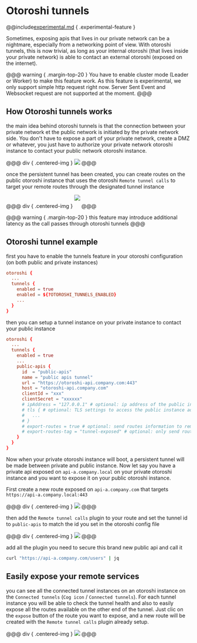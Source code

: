 # Otoroshi tunnels

@@include[experimental.md](../includes/experimental.md) { .experimental-feature }

Sometimes, exposing apis that lives in our private network can be a nightmare, especially from a networking point of view. 
With otoroshi tunnels, this is now trivial, as long as your internal otoroshi (that lives inside your private network) is able to contact an external otoroshi (exposed on the internet).

@@@ warning { .margin-top-20 }
You have to enable cluster mode (Leader or Worker) to make this feature work. As this feature is experimental, we only support simple http request right now. Server Sent Event and Websocket request are not supported at the moment.
@@@

## How Otoroshi tunnels works

the main idea behind otoroshi tunnels is that the connection between your private network et the public network is initiated by the private network side. You don't have to expose a part of your private network, create a DMZ or whatever, you just have to authorize your private network otoroshi instance to contact your public network otoroshi instance.

@@@ div { .centered-img }
<img src="../../imgs/tunnel-creation.jpeg" />
@@@

once the persistent tunnel has been created, you can create routes on the public otoroshi instance that uses the otoroshi `Remote tunnel calls` to target your remote routes through the designated tunnel instance 


@@@ div { .centered-img }
<img src="../../imgs/tunnel-requests.jpeg" style="margin-bottom: 20px;" />
@@@

@@@ warning { .margin-top-20 }
this feature may introduce additional latency as the call passes through otoroshi tunnels
@@@

## Otoroshi tunnel example

first you have to enable the tunnels feature in your otoroshi configuration (on both public and private instances)

```conf
otoroshi {
  ...
  tunnels {
    enabled = true
    enabled = ${?OTOROSHI_TUNNELS_ENABLED}
    ...
  }
}
```

then you can setup a tunnel instance on your private instance to contact your public instance

```conf
otoroshi {
  ...
  tunnels {
    enabled = true
    ...
    public-apis {
      id  = "public-apis"
      name = "public apis tunnel"
      url = "https://otoroshi-api.company.com:443"
      host = "otoroshi-api.company.com"
      clientId = "xxx"
      clientSecret = "xxxxxx"
      # ipAddress = "127.0.0.1" # optional: ip address of the public instance admin api
      # tls { # optional: TLS settings to access the public instance admin api
      #   ... 
      # }
      # export-routes = true # optional: send routes information to remote otoroshi instance to facilitate remote route exposition
      # export-routes-tag = "tunnel-exposed" # optional: only send routes information if the route has this tag
    }
  }
}
```

Now when your private otoroshi instance will boot, a persistent tunnel will be made between private and public instance. 
Now let say you have a private api exposed on `api-a.company.local` on your private otoroshi instance and you want to expose it on your public otoroshi instance. 

First create a new route exposed on `api-a.company.com` that targets `https://api-a.company.local:443`

@@@ div { .centered-img }
<img src="../../imgs/tunnel-exposition.png" />
@@@

then add the `Remote tunnel calls` plugin to your route and set the tunnel id to `public-apis` to match the id you set in the otoroshi config file

@@@ div { .centered-img }
<img src="../../imgs/tunnel-plugin.png" />
@@@

add all the plugin you need to secure this brand new public api and call it

```sh
curl "https://api-a.company.com/users" | jq
```

## Easily expose your remote services

you can see all the connected tunnel instances on an otoroshi instance on the `Connected tunnels` (`Cog icon` / `Connected tunnels`). For each tunnel instance you will be able to check the tunnel health and also to easily expose all the routes available on the other end of the tunnel. Just clic on the `expose` button of the route you want to expose, and a new route will be created with the `Remote tunnel calls` plugin already setup.

@@@ div { .centered-img }
<img src="../../imgs/tunnel-expose.png" />
@@@

